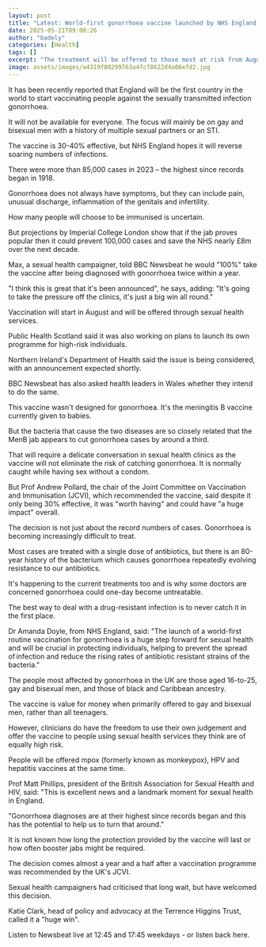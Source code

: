 ```yaml
---
layout: post
title: "Latest: World-first gonorrhoea vaccine launched by NHS England as infections soar"
date: 2025-05-21T09:00:26
author: "badely"
categories: [Health]
tags: []
excerpt: "The treatment will be offered to those most at risk from August after a record number of cases."
image: assets/images/a4319f00299763a4fcf8622d4a06efd2.jpg
---
```


It has been recently reported that England will be the first country in the world to start vaccinating people against the sexually transmitted infection gonorrhoea.

It will not be available for everyone. The focus will mainly be on gay and bisexual men with a history of multiple sexual partners or an STI.

The vaccine is 30-40% effective, but NHS England hopes it will reverse soaring numbers of infections.

There were more than 85,000 cases in 2023 – the highest since records began in 1918.

Gonorrhoea does not always have symptoms, but they can include pain, unusual discharge, inflammation of the genitals and infertility.

How many people will choose to be immunised is uncertain.

But projections by Imperial College London show that if the jab proves popular then it could prevent 100,000 cases and save the NHS nearly £8m over the next decade.

Max, a sexual health campaigner, told BBC Newsbeat he would "100%" take the vaccine after being diagnosed with gonorrhoea twice within a year.

"I think this is great that it's been announced", he says, adding: "It's going to take the pressure off the clinics, it's just a big win all round."

Vaccination will start in August and will be offered through sexual health services.

Public Health Scotland said it was also working on plans to launch its own programme for high-risk individuals.

Northern Ireland's Department of Health said the issue is being considered, with an announcement expected shortly. 

BBC Newsbeat has also asked health leaders in Wales whether they intend to do the same.

This vaccine wasn't designed for gonorrhoea. It's the meningitis B vaccine currently given to babies.

But the bacteria that cause the two diseases are so closely related that the MenB jab appears to cut gonorrhoea cases by around a third.

That will require a delicate conversation in sexual health clinics as the vaccine will not eliminate the risk of catching gonorrhoea. It is normally caught while having sex without a condom.

But Prof Andrew Pollard, the chair of the Joint Committee on Vaccination and Immunisation (JCVI), which recommended the vaccine, said despite it only being 30% effective, it was "worth having" and could have "a huge impact" overall.

The decision is not just about the record numbers of cases. Gonorrhoea is becoming increasingly difficult to treat.

Most cases are treated with a single dose of antibiotics, but there is an 80-year history of the bacterium which causes gonorrhoea repeatedly evolving resistance to our antibiotics.

It's happening to the current treatments too and is why some doctors are concerned gonorrhoea could one-day become untreatable.

The best way to deal with a drug-resistant infection is to never catch it in the first place.

Dr Amanda Doyle, from NHS England, said: "The launch of a world-first routine vaccination for gonorrhoea is a huge step forward for sexual health and will be crucial in protecting individuals, helping to prevent the spread of infection and reduce the rising rates of antibiotic resistant strains of the bacteria."

The people most affected by gonorrhoea in the UK are those aged 16-to-25, gay and bisexual men, and those of black and Caribbean ancestry.

The vaccine is value for money when primarily offered to gay and bisexual men, rather than all teenagers.

However, clinicians do have the freedom to use their own judgement and offer the vaccine to people using sexual health services they think are of equally high risk.

People will be offered mpox (formerly known as monkeypox), HPV and hepatitis vaccines at the same time.

Prof Matt Phillips, president of the British Association for Sexual Health and HIV, said: "This is excellent news and a landmark moment for sexual health in England.

"Gonorrhoea diagnoses are at their highest since records began and this has the potential to help us to turn that around."

It is not known how long the protection provided by the vaccine will last or how often booster jabs might be required.

The decision comes almost a year and a half after a vaccination programme was recommended by the UK's JCVI.

Sexual health campaigners had criticised that long wait, but have welcomed this decision.

Katie Clark, head of policy and advocacy at the Terrence Higgins Trust, called it a "huge win".

Listen to Newsbeat live at 12:45 and 17:45 weekdays - or listen back here.

